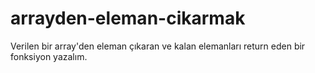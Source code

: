 # arrayden-eleman-cikarmak
Verilen bir array'den eleman çıkaran ve kalan elemanları return eden bir fonksiyon yazalım.
